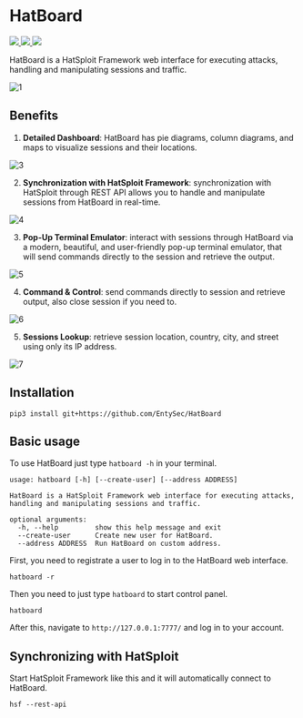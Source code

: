 # HatBoard

<p>
    <a href="https://entysec.netlify.app">
        <img src="https://img.shields.io/badge/developer-EntySec-3572a5.svg">
    </a>
    <a href="https://github.com/EntySec/HatBoard">
        <img src="https://img.shields.io/badge/language-Python-3572a5.svg">
    </a>
    <a href="https://github.com/EntySec/HatBoard/stargazers">
        <img src="https://img.shields.io/github/stars/EntySec/HatBoard?color=yellow">
    </a>
</p>

HatBoard is a HatSploit Framework web interface for executing attacks, handling and manipulating sessions and traffic.

![1](https://user-images.githubusercontent.com/54115104/131259249-684220c1-e26c-416a-8dfa-99e85e4f16b2.png)

## Benefits

1. **Detailed Dashboard**: HatBoard has pie diagrams, column diagrams, and maps to visualize sessions and their locations.

![3](https://user-images.githubusercontent.com/54115104/131262741-ef476976-64fe-417d-910f-6b8cd9d32f4e.png)

2. **Synchronization with HatSploit Framework**: synchronization with HatSploit through REST API allows you to handle and manipulate sessions from HatBoard in real-time.

![4](https://user-images.githubusercontent.com/54115104/131262805-0b90a22d-56e0-4b5b-8126-f5f37ed6d3e8.png)

3. **Pop-Up Terminal Emulator**: interact with sessions through HatBoard via a modern, beautiful, and user-friendly pop-up terminal emulator, that will send commands directly to the session and retrieve the output.

![5](https://user-images.githubusercontent.com/54115104/131259290-946784b7-35d0-4c27-b7c1-3858af4b58bf.png)

4. **Command & Control**: send commands directly to session and retrieve output, also close session if you need to.

![6](https://user-images.githubusercontent.com/54115104/131262677-a676fe93-f8d8-4937-a756-410997afff6c.png)

5. **Sessions Lookup**: retrieve session location, country, city, and street using only its IP address.

![7](https://user-images.githubusercontent.com/54115104/131262778-418d688b-d83b-4289-acb1-f1998f15c82d.png)

## Installation

```shell
pip3 install git+https://github.com/EntySec/HatBoard
```

## Basic usage

To use HatBoard just type `hatboard -h` in your terminal.

```
usage: hatboard [-h] [--create-user] [--address ADDRESS]

HatBoard is a HatSploit Framework web interface for executing attacks,
handling and manipulating sessions and traffic.

optional arguments:
  -h, --help         show this help message and exit
  --create-user      Create new user for HatBoard.
  --address ADDRESS  Run HatBoard on custom address.
```

First, you need to registrate a user to log in to the HatBoard web interface.

```
hatboard -r
```

Then you need to just type `hatboard` to start control panel.

```
hatboard
```

After this, navigate to `http://127.0.0.1:7777/` and log in to your account.

## Synchronizing with HatSploit

Start HatSploit Framework like this and it will automatically connect to HatBoard.

```
hsf --rest-api
```

